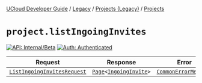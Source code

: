 [UCloud Developer Guide](/docs/developer-guide/README.md) / [Legacy](/docs/developer-guide/legacy/README.md) / [Projects (Legacy)](/docs/developer-guide/legacy/projects-legacy/README.md) / [Projects](/docs/developer-guide/legacy/projects-legacy/projects.md)

# `project.listIngoingInvites`

[![API: Internal/Beta](https://img.shields.io/static/v1?label=API&message=Internal/Beta&color=red&style=flat-square)](/docs/developer-guide/core/api-conventions.md)
[![Auth: Authenticated](https://img.shields.io/static/v1?label=Auth&message=Authenticated&color=informational&style=flat-square)](/docs/developer-guide/core/types.md#role)



| Request | Response | Error |
|---------|----------|-------|
|<code><a href='#listingoinginvitesrequest'>ListIngoingInvitesRequest</a></code>|<code><a href='/docs/reference/dk.sdu.cloud.Page.md'>Page</a>&lt;<a href='#ingoinginvite'>IngoingInvite</a>&gt;</code>|<code><a href='/docs/reference/dk.sdu.cloud.CommonErrorMessage.md'>CommonErrorMessage</a></code>|



